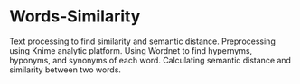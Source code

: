 # Words-Similarity
Text processing to find similarity and semantic distance.
Preprocessing using Knime analytic platform.
Using Wordnet to find hypernyms, hyponyms, and synonyms of each word.
Calculating semantic distance and similarity between two words.
